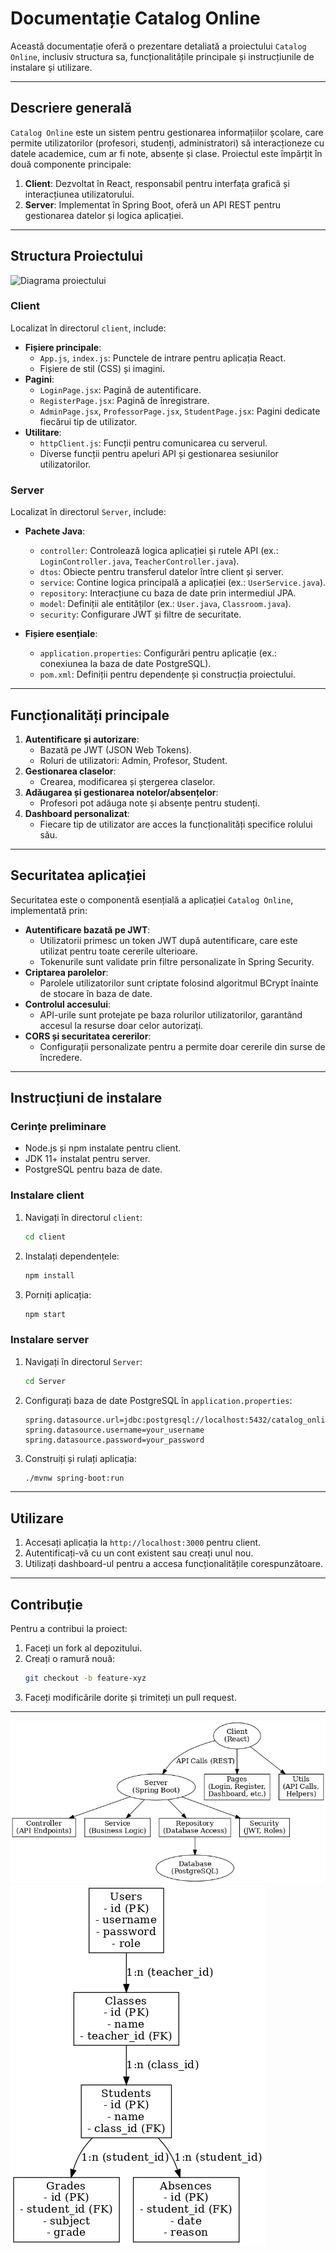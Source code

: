 # Documentație Catalog Online

Această documentație oferă o prezentare detaliată a proiectului `Catalog Online`, inclusiv structura sa, funcționalitățile principale și instrucțiunile de instalare și utilizare.

---

## Descriere generală

`Catalog Online` este un sistem pentru gestionarea informațiilor școlare, care permite utilizatorilor (profesori, studenți, administratori) să interacționeze cu datele academice, cum ar fi note, absențe și clase. Proiectul este împărțit în două componente principale:

1. **Client**: Dezvoltat în React, responsabil pentru interfața grafică și interacțiunea utilizatorului.
2. **Server**: Implementat în Spring Boot, oferă un API REST pentru gestionarea datelor și logica aplicației.

---

## Structura Proiectului

![Diagrama proiectului](catalog_online_diagram.png)

### Client

Localizat în directorul `client`, include:

- **Fișiere principale**:
  - `App.js`, `index.js`: Punctele de intrare pentru aplicația React.
  - Fișiere de stil (CSS) și imagini.
- **Pagini**:
  - `LoginPage.jsx`: Pagină de autentificare.
  - `RegisterPage.jsx`: Pagină de înregistrare.
  - `AdminPage.jsx`, `ProfessorPage.jsx`, `StudentPage.jsx`: Pagini dedicate fiecărui tip de utilizator.
- **Utilitare**:
  - `httpClient.js`: Funcții pentru comunicarea cu serverul.
  - Diverse funcții pentru apeluri API și gestionarea sesiunilor utilizatorilor.

### Server

Localizat în directorul `Server`, include:

- **Pachete Java**:
  - `controller`: Controlează logica aplicației și rutele API (ex.: `LoginController.java`, `TeacherController.java`).
  - `dtos`: Obiecte pentru transferul datelor între client și server.
  - `service`: Contine logica principală a aplicației (ex.: `UserService.java`).
  - `repository`: Interacțiune cu baza de date prin intermediul JPA.
  - `model`: Definiții ale entităților (ex.: `User.java`, `Classroom.java`).
  - `security`: Configurare JWT și filtre de securitate.

- **Fișiere esențiale**:
  - `application.properties`: Configurări pentru aplicație (ex.: conexiunea la baza de date PostgreSQL).
  - `pom.xml`: Definiții pentru dependențe și construcția proiectului.

---

## Funcționalități principale

1. **Autentificare și autorizare**:
   - Bazată pe JWT (JSON Web Tokens).
   - Roluri de utilizatori: Admin, Profesor, Student.
2. **Gestionarea claselor**:
   - Crearea, modificarea și ștergerea claselor.
3. **Adăugarea și gestionarea notelor/absențelor**:
   - Profesori pot adăuga note și absențe pentru studenți.
4. **Dashboard personalizat**:
   - Fiecare tip de utilizator are acces la funcționalități specifice rolului său.

---

## Securitatea aplicației

Securitatea este o componentă esențială a aplicației `Catalog Online`, implementată prin:

- **Autentificare bazată pe JWT**:
  - Utilizatorii primesc un token JWT după autentificare, care este utilizat pentru toate cererile ulterioare.
  - Tokenurile sunt validate prin filtre personalizate în Spring Security.
- **Criptarea parolelor**:
  - Parolele utilizatorilor sunt criptate folosind algoritmul BCrypt înainte de stocare în baza de date.
- **Controlul accesului**:
  - API-urile sunt protejate pe baza rolurilor utilizatorilor, garantând accesul la resurse doar celor autorizați.
- **CORS și securitatea cererilor**:
  - Configurații personalizate pentru a permite doar cererile din surse de încredere.

---

## Instrucțiuni de instalare

### Cerințe preliminare

- Node.js și npm instalate pentru client.
- JDK 11+ instalat pentru server.
- PostgreSQL pentru baza de date.

### Instalare client

1. Navigați în directorul `client`:
   ```bash
   cd client
   ```
2. Instalați dependențele:
   ```bash
   npm install
   ```
3. Porniți aplicația:
   ```bash
   npm start
   ```

### Instalare server

1. Navigați în directorul `Server`:
   ```bash
   cd Server
   ```
2. Configurați baza de date PostgreSQL în `application.properties`:
   ```properties
   spring.datasource.url=jdbc:postgresql://localhost:5432/catalog_online
   spring.datasource.username=your_username
   spring.datasource.password=your_password
   ```
3. Construiți și rulați aplicația:
   ```bash
   ./mvnw spring-boot:run
   ```

---

## Utilizare

1. Accesați aplicația la `http://localhost:3000` pentru client.
2. Autentificați-vă cu un cont existent sau creați unul nou.
3. Utilizați dashboard-ul pentru a accesa funcționalitățile corespunzătoare.

---

## Contribuție

Pentru a contribui la proiect:
1. Faceți un fork al depozitului.
2. Creați o ramură nouă:
   ```bash
   git checkout -b feature-xyz
   ```
3. Faceți modificările dorite și trimiteți un pull request.

---
![Diagrama](docs/catalog_online_diagram.png)
![Schema bazei de date](docs/catalog_online_db_schema.png)



